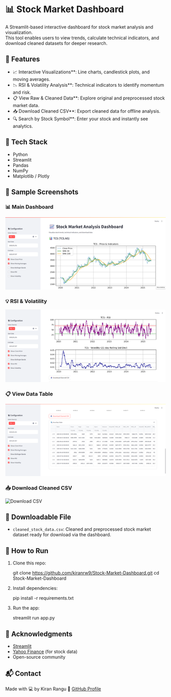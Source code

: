 # 📊 Stock Market Dashboard

A Streamlit-based interactive dashboard for stock market analysis and visualization.  
This tool enables users to view trends, calculate technical indicators, and download cleaned datasets for deeper research.

## 🚀 Features

- 📈 Interactive Visualizations**: Line charts, candlestick plots, and moving averages.
- 📉 RSI & Volatility Analysis**: Technical indicators to identify momentum and risk.
- 📋 View Raw & Cleaned Data**: Explore original and preprocessed stock market data.
- 📥 Download Cleaned CSV**: Export cleaned data for offline analysis.
- 🔍 Search by Stock Symbol**: Enter your stock and instantly see analytics.

## 🧰 Tech Stack

- Python
- Streamlit
- Pandas
- NumPy
- Matplotlib / Plotly

## 📸 Sample Screenshots

### 📊 Main Dashboard  
![Main Dashboard](https://raw.githubusercontent.com/KIRANRW9/stock-market-dashboard/repo-exercise/screenshots/dashboard.png)

### 💡 RSI & Volatility  
![RSI Volatility](https://raw.githubusercontent.com/KIRANRW9/stock-market-dashboard/repo-exercise/screenshots/rsi_volatility.png)

### 📋 View Data Table  
![View Data Table](https://raw.githubusercontent.com/KIRANRW9/stock-market-dashboard/repo-exercise/screenshots/view_data_table.png)


### 📥 Download Cleaned CSV  
![Download CSV](https://raw.githubusercontent.com/KIRANRW9/stock-market-dashboard/repo-exercise/screenshots/download_cleaned_csv.png)


## 📁 Downloadable File

- `cleaned_stock_data.csv`: Cleaned and preprocessed stock market dataset ready for download via the dashboard.

## 🏁 How to Run

1. Clone this repo:
   
   git clone https://github.com/kiranrw9/Stock-Market-Dashboard.git
   cd Stock-Market-Dashboard
   

2. Install dependencies:
   
   pip install -r requirements.txt
   

3. Run the app:
   
   streamlit run app.py
   

## 🙌 Acknowledgments

- [Streamlit](https://streamlit.io/)
- [Yahoo Finance](https://finance.yahoo.com/) (for stock data)
- Open-source community 

## 📬 Contact

Made with 💻 by Kiran Rangu 
🔗 [GitHub Profile](https://github.com/kiranrw9)
